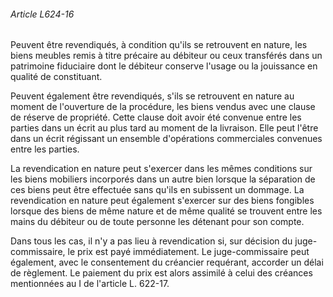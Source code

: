 ###### Article L624-16

Peuvent être revendiqués, à condition qu'ils se retrouvent en nature, les biens meubles remis à titre précaire au débiteur ou ceux transférés dans un patrimoine fiduciaire dont le débiteur conserve l'usage ou la jouissance en qualité de constituant.

Peuvent également être revendiqués, s'ils se retrouvent en nature au moment de l'ouverture de la procédure, les biens vendus avec une clause de réserve de propriété. Cette clause doit avoir été convenue entre les parties dans un écrit au plus tard au moment de la livraison. Elle peut l'être dans un écrit régissant un ensemble d'opérations commerciales convenues entre les parties.

La revendication en nature peut s'exercer dans les mêmes conditions sur les biens mobiliers incorporés dans un autre bien lorsque la séparation de ces biens peut être effectuée sans qu'ils en subissent un dommage. La revendication en nature peut également s'exercer sur des biens fongibles lorsque des biens de même nature et de même qualité se trouvent entre les mains du débiteur ou de toute personne les détenant pour son compte.

Dans tous les cas, il n'y a pas lieu à revendication si, sur décision du juge-commissaire, le prix est payé immédiatement. Le juge-commissaire peut également, avec le consentement du créancier requérant, accorder un délai de règlement. Le paiement du prix est alors assimilé à celui des créances mentionnées au I de l'article L. 622-17.

